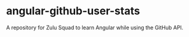 angular-github-user-stats
=========================

A repository for Zulu Squad to learn Angular while using the GitHub API. 
